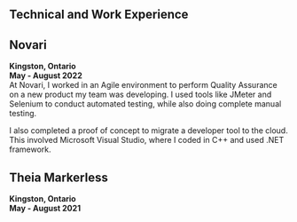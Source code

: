 
<h2>Technical and Work Experience</h2>

## Novari
**Kingston, Ontario**
\
**May - August 2022**
\
At Novari, I worked in an Agile environment to perform Quality Assurance on a new product my team was developing. I used tools like JMeter and Selenium to conduct automated testing, while also doing complete manual testing.

I also completed a proof of concept to migrate a developer tool to the cloud. This involved Microsoft Visual Studio, where I coded in C++ and used .NET framework.

## Theia Markerless
**Kingston, Ontario**
\
**May - August 2021**

